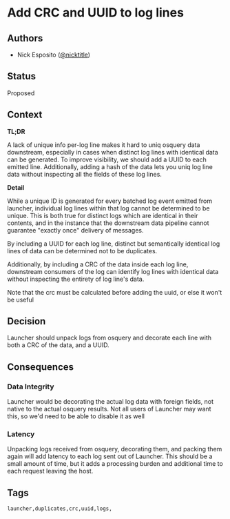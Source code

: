 # Add CRC and UUID to log lines

## Authors

- Nick Esposito ([@nicktitle](https://github.com/nicktitle))

## Status

Proposed

## Context

**TL;DR**

A lack of unique info per-log line makes it hard to uniq osquery data downstream, especially in cases when distinct log lines with identical data can be generated. To improve visibility, we should add a UUID to each emitted line. Additionally, adding a hash of the data lets you uniq log line data without inspecting all the fields of these log lines.

**Detail**

While a unique ID is generated for every batched log event emitted from launcher, individual log lines within that log cannot be determined to be unique. This is both true for distinct logs which are identical in their contents, and in the instance that the downstream data pipeline cannot guarantee "exactly once" delivery of messages.

By including a UUID for each log line, distinct but semantically identical log lines of data can be determined not to be duplicates.

Additionally, by including a CRC of the data inside each log line, downstream consumers of the log can identify log lines with identical data without inspecting the entirety of log line's data.

Note that the crc must be calculated before adding the uuid, or else it won't be useful


## Decision

Launcher should unpack logs from osquery and decorate each line with both a CRC of the data, and a UUID.


## Consequences

### Data Integrity

Launcher would be decorating the actual log data with foreign fields, not native to the actual osquery results. Not all users of Launcher may want this, so we'd need to be able to disable it as well

### Latency

Unpacking logs received from osquery, decorating them, and packing them again will add latency to each log sent out of Launcher. This should be a small amount of time, but it adds a processing burden and additional time to each request leaving the host.


## Tags

```
launcher,duplicates,crc,uuid,logs,
```

